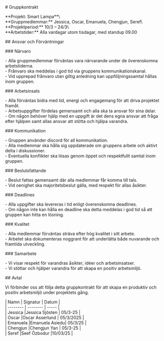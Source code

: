 \# Gruppkontrakt

\*\*Projekt: Smart Lampa\*\*\\  
\*\*Gruppmedlemmar:\*\* Jessica, Oscar, Emanuela, Chengjun, Seref\\  
\*\*Projektperiod:\*\* 10/3 – 24/3\\  
\*\*Arbetstider:\*\* Alla vardagar utom tisdagar, med standup 09.00

\#\# Ansvar och Förväntningar

\#\#\# Närvaro

\- Alla gruppmedlemmar förväntas vara närvarande under de överenskomna arbetstiderna.  
\- Frånvaro ska meddelas i god tid via gruppens kommunikationskanal.  
\- Vid upprepad frånvaro utan giltig anledning kan uppföljningssamtal hållas inom gruppen.

\#\#\# Arbetsinsats

\- Alla förväntas bidra med tid, energi och engagemang för att driva projektet framåt.  
\- Arbetsuppgifter fördelas gemensamt och alla ska ta ansvar för sina delar.  
\- Om någon behöver hjälp med en uppgift är det dens egna ansvar att fråga efter hjälpen samt allas ansvar att stötta och hjälpa varandra.

\#\#\# Kommunikation

\- Gruppen använder discord för all kommunikation.  
\- Alla medlemmar ska hålla sig uppdaterade om gruppens arbete och aktivt delta i diskussioner.  
\- Eventuella konflikter ska lösas genom öppet och respektfullt samtal inom gruppen.

\#\#\# Beslutsfattande

\- Beslut fattas gemensamt där alla medlemmar får komma till tals.  
\- Vid oenighet ska majoritetsbeslut gälla, med respekt för allas åsikter.

\#\#\# Deadlines

\- Alla uppgifter ska levereras i tid enligt överenskomna deadlines.  
\- Om någon inte kan hålla en deadline ska detta meddelas i god tid så att gruppen kan hitta en lösning.

\#\#\# Kvalitet

\- Alla medlemmar förväntas sträva efter hög kvalitet i sitt arbete.  
\- Arbetet ska dokumenteras noggrant för att underlätta både nuvarande och framtida utveckling.

\#\#\# Samarbete

\- Vi visar respekt för varandras åsikter, idéer och arbetsinsatser.  
\- Vi stöttar och hjälper varandra för att skapa en positiv arbetsmiljö.

\#\# Avtal

Vi förbinder oss att följa detta gruppkontrakt för att skapa en produktiv och positiv arbetsmiljö under projektets gång.

| Namn     | Signatur | Datum |  
| \-------- | \-------- | \----- |  
| Jessica  |Jessica Sjösten | 05/3-25 |  
| Oscar    |Oscar Asserlund | 05/3/2025 |  
| Emanuela |Emanuela Asiedu|   05/3/25    |  
| Chengjun |Chengjun Yan  | 05/3-25  |  
| Seref    |Seef  Özbodur |10/03/25 |

